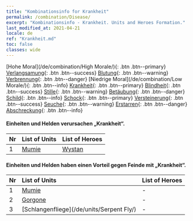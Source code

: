 ```yaml
---
title: "Kombinationsinfo for Krankheit"
permalink: /combination/Disease/
excerpt: "Kombinationsinfo - Krankheit. Units and Heroes Formation."
last_modified_at: 2021-04-21
locale: de
ref: "Krankheit.md"
toc: false
classes: wide
---
```


  [Hohe Moral](/de/combination/High Morale/){: .btn .btn--primary} [Verlangsamung](/de/combination/Slow/){: .btn .btn--success} [Blutung](/de/combination/Bleeding/){: .btn .btn--warning} [Verbrennung](/de/combination/Burning/){: .btn .btn--danger} [Niedrige Moral](/de/combination/Low Morale/){: .btn .btn--info} [Krankheit](/de/combination/Disease/){: .btn .btn--primary} [Blindheit](/de/combination/Blind/){: .btn .btn--success} [Stille](/de/combination/Silence/){: .btn .btn--warning} [Betäubung](/de/combination/Stun/){: .btn .btn--danger} [Schild](/de/combination/Shield/){: .btn .btn--info} [Schock](/de/combination/Static/){: .btn .btn--primary} [Versteinerung](/de/combination/Petrify/){: .btn .btn--success} [Seuche](/de/combination/Plague/){: .btn .btn--warning} [Erstarren](/de/combination/Freeze/){: .btn .btn--danger} [Abschreckung](/de/combination/Deterrence/){: .btn .btn--info} 


#### Einheiten und Helden verursachen „Krankheit“.

  | Nr |  List of Units  | List of Heroes | 
  |:---|:----------------|:---------------| 
  | 1 | [Mumie](/de/units/Mummy/) | [Wystan](/de/heroes/Wystan/) |


#### Einheiten und Helden haben einen Vorteil gegen Feinde mit „Krankheit“.

  | Nr |  List of Units  | List of Heroes | 
  |:---|:----------------|:---------------| 
  | 1 | [Mumie](/de/units/Mummy/) | - |
  | 2 | [Gorgone](/de/units/Gorgon/) | - |
  | 3 | [Schlangenfliege](/de/units/Serpent Fly/) | - |
